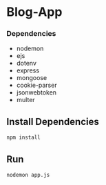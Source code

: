 <h1>Blog-App</h1>

<h3>Dependencies</h3>
<ul>
  <li>nodemon</li>
  <li>ejs</li>
  <li>dotenv</li>
  <li>express</li>
  <li>mongoose</li>
  <li>cookie-parser</li>
  <li>jsonwebtoken</li>
  <li>multer</li>
</ul>

## Install Dependencies

```bash
npm install 
```

## Run

```bash
nodemon app.js
```
